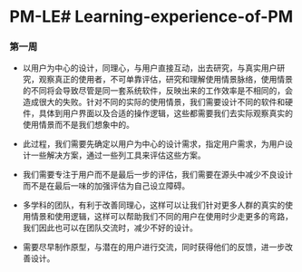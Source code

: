 
# PM-LE# Learning-experience-of-PM

### 第一周
- 以用户为中心的设计，同理心，与用户直接互动，出去研究，与真实用户研究，观察真正的使用者，不可单靠评估，研究和理解使用情景脉络，使用情景的不同将会导致尽管是同一套系统软件，反映出来的工作效率是不相同的，会造成很大的失败。针对不同的实际的使用情景，我们需要设计不同的软件和硬件，具体到用户界面以及合适的操作逻辑，这些都需要我们去实际观察真实的使用情景而不是我们想象中的。
- 此过程，我们需要先确定以用户为中心的设计需求，指定用户需求，为用户设计一些解决方案，通过一些列工具来评估这些方案。

- 我们需要专注于用户而不是最后一步的评估，我们需要在源头中减少不良设计而不是在最后一味的加强评估为自己设立障碍。

- 多学科的团队，有利于改善同理心，这样可以让我们针对更多人群的真实的使用情景和使用逻辑，这样可以帮助我们不同的用户在使用时少走更多的弯路，我们因此也可以在团队交流时，减少不好的设计。

- 需要尽早制作原型，与潜在的用户进行交流，同时获得他们的反馈，进一步改善设计。
